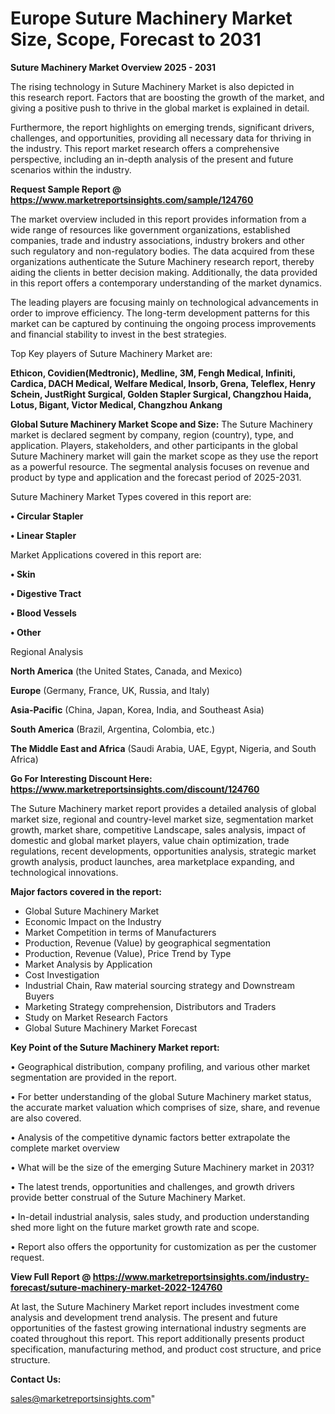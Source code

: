 # Europe Suture Machinery Market Size, Scope, Forecast to 2031

<Strong> Suture Machinery Market Overview 2025 - 2031</strong>

The rising technology in Suture Machinery Market is also depicted in this research report. Factors that are boosting the growth of the market, and giving a positive push to thrive in the global market is explained in detail.

Furthermore, the report highlights on emerging trends, significant drivers, challenges, and opportunities, providing all necessary data for thriving in the industry. This report market research offers a comprehensive perspective, including an in-depth analysis of the present and future scenarios within the industry.

<strong>Request Sample Report @ <a href=https://www.marketreportsinsights.com/sample/124760>https://www.marketreportsinsights.com/sample/124760</a></strong>

The market overview included in this report provides information from a wide range of resources like government organizations, established companies, trade and industry associations, industry brokers and other such regulatory and non-regulatory bodies. The data acquired from these organizations authenticate the Suture Machinery research report, thereby aiding the clients in better decision making. Additionally, the data provided in this report offers a contemporary understanding of the market dynamics.

The leading players are focusing mainly on technological advancements in order to improve efficiency. The long-term development patterns for this market can be captured by continuing the ongoing process improvements and financial stability to invest in the best strategies.

Top Key players of Suture Machinery Market are:

<strong>Ethicon, Covidien(Medtronic), Medline, 3M, Fengh Medical, Infiniti, Cardica, DACH Medical, Welfare Medical, Insorb, Grena, Teleflex, Henry Schein, JustRight Surgical, Golden Stapler Surgical, Changzhou Haida, Lotus, Bigant, Victor Medical, Changzhou Ankang</strong>

<strong><b>Global Suture Machinery Market Scope and Size:</b></strong>
The Suture Machinery market is declared segment by company, region (country), type, and application. Players, stakeholders, and other participants in the global Suture Machinery market will gain the market scope as they use the report as a powerful resource. The segmental analysis focuses on revenue and product by type and application and the forecast period of 2025-2031.

Suture Machinery Market Types covered in this report are:

<strong>• Circular Stapler

• Linear Stapler</strong>

Market Applications covered in this report are:

<strong>• Skin

• Digestive Tract

• Blood Vessels

• Other</strong> 

Regional Analysis

<strong>North America</strong> (the United States, Canada, and Mexico)

<strong>Europe</strong> (Germany, France, UK, Russia, and Italy)

<strong>Asia-Pacific</strong> (China, Japan, Korea, India, and Southeast Asia)

<strong>South America</strong> (Brazil, Argentina, Colombia, etc.)

<strong>The Middle East and Africa</strong> (Saudi Arabia, UAE, Egypt, Nigeria, and South Africa)

<strong>Go For Interesting Discount Here: <a href=https://www.marketreportsinsights.com/discount/124760>https://www.marketreportsinsights.com/discount/124760</a></strong>

The Suture Machinery market report provides a detailed analysis of global market size, regional and country-level market size, segmentation market growth, market share, competitive Landscape, sales analysis, impact of domestic and global market players, value chain optimization, trade regulations, recent developments, opportunities analysis, strategic market growth analysis, product launches, area marketplace expanding, and technological innovations.

<strong><b>Major factors covered in the report:</b></strong>
<ul>
  <li>Global Suture Machinery Market </li>
  <li>Economic Impact on the Industry</li>
  <li>Market Competition in terms of Manufacturers</li>
  <li>Production, Revenue (Value) by geographical segmentation</li>
  <li>Production, Revenue (Value), Price Trend by Type</li>
  <li>Market Analysis by Application</li>
  <li>Cost Investigation</li>
  <li>Industrial Chain, Raw material sourcing strategy and Downstream Buyers</li>
  <li>Marketing Strategy comprehension, Distributors and Traders</li>
  <li>Study on Market Research Factors</li>
  <li>Global Suture Machinery Market Forecast</li>
</ul>

<strong><b>Key Point of the Suture Machinery Market report:</b></strong>

• Geographical distribution, company profiling, and various other market segmentation are provided in the report.

• For better understanding of the global Suture Machinery market status, the accurate market valuation which comprises of size, share, and revenue are also covered.

• Analysis of the competitive dynamic factors better extrapolate the complete market overview

• What will be the size of the emerging Suture Machinery market in 2031?

• The latest trends, opportunities and challenges, and growth drivers provide better construal of the Suture Machinery Market.

• In-detail industrial analysis, sales study, and production understanding shed more light on the future market growth rate and scope.

• Report also offers the opportunity for customization as per the customer request.

<strong><b>View Full Report @ <a href=https://www.marketreportsinsights.com/industry-forecast/suture-machinery-market-2022-124760>https://www.marketreportsinsights.com/industry-forecast/suture-machinery-market-2022-124760</a></b></strong>


At last, the Suture Machinery Market report includes investment come analysis and development trend analysis. The present and future opportunities of the fastest growing international industry segments are coated throughout this report. This report additionally presents product specification, manufacturing method, and product cost structure, and price structure.

<strong>Contact Us:</strong>

sales@marketreportsinsights.com"
